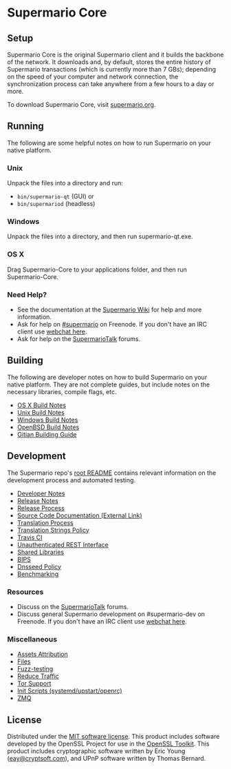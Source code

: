 Supermario Core
=============

Setup
---------------------
Supermario Core is the original Supermario client and it builds the backbone of the network. It downloads and, by default, stores the entire history of Supermario transactions (which is currently more than 7 GBs); depending on the speed of your computer and network connection, the synchronization process can take anywhere from a few hours to a day or more.

To download Supermario Core, visit [supermario.org](https://supermario.org).

Running
---------------------
The following are some helpful notes on how to run Supermario on your native platform.

### Unix

Unpack the files into a directory and run:

- `bin/supermario-qt` (GUI) or
- `bin/supermariod` (headless)

### Windows

Unpack the files into a directory, and then run supermario-qt.exe.

### OS X

Drag Supermario-Core to your applications folder, and then run Supermario-Core.

### Need Help?

* See the documentation at the [Supermario Wiki](https://supermario.info/)
for help and more information.
* Ask for help on [#supermario](http://webchat.freenode.net?channels=supermario) on Freenode. If you don't have an IRC client use [webchat here](http://webchat.freenode.net?channels=supermario).
* Ask for help on the [SupermarioTalk](https://supermariotalk.io/) forums.

Building
---------------------
The following are developer notes on how to build Supermario on your native platform. They are not complete guides, but include notes on the necessary libraries, compile flags, etc.

- [OS X Build Notes](build-osx.md)
- [Unix Build Notes](build-unix.md)
- [Windows Build Notes](build-windows.md)
- [OpenBSD Build Notes](build-openbsd.md)
- [Gitian Building Guide](gitian-building.md)

Development
---------------------
The Supermario repo's [root README](/README.md) contains relevant information on the development process and automated testing.

- [Developer Notes](developer-notes.md)
- [Release Notes](release-notes.md)
- [Release Process](release-process.md)
- [Source Code Documentation (External Link)](https://dev.visucore.com/supermario/doxygen/)
- [Translation Process](translation_process.md)
- [Translation Strings Policy](translation_strings_policy.md)
- [Travis CI](travis-ci.md)
- [Unauthenticated REST Interface](REST-interface.md)
- [Shared Libraries](shared-libraries.md)
- [BIPS](bips.md)
- [Dnsseed Policy](dnsseed-policy.md)
- [Benchmarking](benchmarking.md)

### Resources
* Discuss on the [SupermarioTalk](https://supermariotalk.io/) forums.
* Discuss general Supermario development on #supermario-dev on Freenode. If you don't have an IRC client use [webchat here](http://webchat.freenode.net/?channels=supermario-dev).

### Miscellaneous
- [Assets Attribution](assets-attribution.md)
- [Files](files.md)
- [Fuzz-testing](fuzzing.md)
- [Reduce Traffic](reduce-traffic.md)
- [Tor Support](tor.md)
- [Init Scripts (systemd/upstart/openrc)](init.md)
- [ZMQ](zmq.md)

License
---------------------
Distributed under the [MIT software license](/COPYING).
This product includes software developed by the OpenSSL Project for use in the [OpenSSL Toolkit](https://www.openssl.org/). This product includes
cryptographic software written by Eric Young ([eay@cryptsoft.com](mailto:eay@cryptsoft.com)), and UPnP software written by Thomas Bernard.

